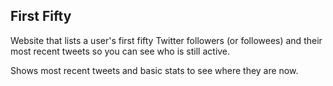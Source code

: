 ## First Fifty

Website that lists a user's first fifty Twitter followers (or followees) and their most recent tweets so you can see who is still active.

Shows most recent tweets and basic stats to see where they are now.


